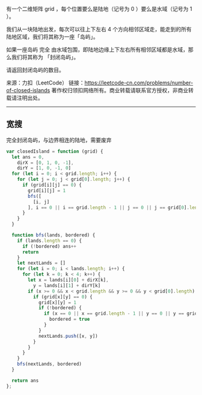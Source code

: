 有一个二维矩阵 grid ，每个位置要么是陆地（记号为 0 ）要么是水域（记号为 1 ）。

我们从一块陆地出发，每次可以往上下左右 4 个方向相邻区域走，能走到的所有陆地区域，我们将其称为一座「岛屿」。

如果一座岛屿 完全 由水域包围，即陆地边缘上下左右所有相邻区域都是水域，那么我们将其称为 「封闭岛屿」。

请返回封闭岛屿的数目。

来源：力扣（LeetCode）
链接：https://leetcode-cn.com/problems/number-of-closed-islands
著作权归领扣网络所有。商业转载请联系官方授权，非商业转载请注明出处。

---

## 宽搜

完全封闭岛屿，与边界相连的陆地，需要废弃

```javascript
var closedIsland = function (grid) {
  let ans = 0,
    dirX = [0, 1, 0, -1],
    dirY = [1, 0, -1, 0]
  for (let i = 0; i < grid.length; i++) {
    for (let j = 0; j < grid[0].length; j++) {
      if (grid[i][j] == 0) {
        grid[i][j] = 1
        bfs([
          [i, j]
        ], i == 0 || i == grid.length - 1 || j == 0 || j == grid[0].length - 1)
      }
    }
  }

  function bfs(lands, bordered) {
    if (lands.length == 0) {
      if (!bordered) ans++
      return
    }
    let nextLands = []
    for (let i = 0; i < lands.length; i++) {
      for (let k = 0; k < 4; k++) {
        let x = lands[i][0] + dirX[k],
          y = lands[i][1] + dirY[k]
        if (x >= 0 && x < grid.length && y >= 0 && y < grid[0].length) {
          if (grid[x][y] == 0) {
            grid[x][y] = 1
            if (!bordered) {
              if (x == 0 || x == grid.length - 1 || y == 0 || y == grid[0].length - 1) {
                bordered = true
              }
            }
            nextLands.push([x, y])
          }
        }
      }
    }
    bfs(nextLands, bordered)
  }

  return ans
};
```
